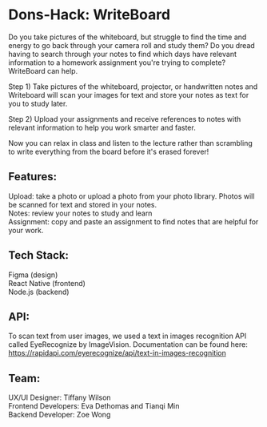 # Dons-Hack: WriteBoard
Do you take pictures of the whiteboard, but struggle to find the time and energy to go back through your camera roll and study them? Do you dread having to search through your notes to find which days have relevant information to a homework assignment you're trying to complete? WriteBoard can help. 

Step 1) Take pictures of the whiteboard, projector, or handwritten notes and Writeboard will scan your images for text and store your notes as text for you to study later. 

Step 2) Upload your assignments and receive references to notes with relevant information to help you work smarter and faster. 

Now you can relax in class and listen to the lecture rather than scrambling to write everything from the board before it's erased forever!

## Features:
Upload: take a photo or upload a photo from your photo library. Photos will be scanned for text and stored in your notes.  \
Notes: review your notes to study and learn \
Assignment: copy and paste an assignment to find notes that are helpful for your work. 

## Tech Stack:
Figma (design)\
React Native (frontend)\
Node.js (backend)

## API:
To scan text from user images, we used a text in images recognition API called EyeRecognize by ImageVision. Documentation can be found here: https://rapidapi.com/eyerecognize/api/text-in-images-recognition

## Team:
UX/UI Designer: Tiffany Wilson\
Frontend Developers: Eva Dethomas and Tianqi Min\
Backend Developer: Zoe Wong

